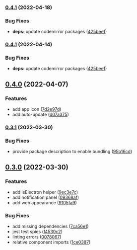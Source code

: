 ### [0.4.1](https://github.com/florianwiech/codewaffle/compare/v0.4.0...v0.4.1) (2022-04-18)

### Bug Fixes

- **deps:** update codemirror packages ([425bee1](https://github.com/florianwiech/codewaffle/commit/425bee115d183356510596d72051147106045a66))

### [0.4.1](https://github.com/florianwiech/codewaffle/compare/v0.4.0...v0.4.1) (2022-04-14)

### Bug Fixes

- **deps:** update codemirror packages ([425bee1](https://github.com/florianwiech/codewaffle/commit/425bee115d183356510596d72051147106045a66))

## [0.4.0](https://github.com/florianwiech/codewaffle/compare/v0.3.1...v0.4.0) (2022-04-07)

### Features

- add app icon ([7d2e97d](https://github.com/florianwiech/codewaffle/commit/7d2e97dd8501ec045362543300763cd351e40311))
- add auto-update ([d07a375](https://github.com/florianwiech/codewaffle/commit/d07a3755218e8c36f7c1f379f3efaaebcc1a0e60))

### [0.3.1](https://github.com/florianwiech/codewaffle/compare/v0.3.0...v0.3.1) (2022-03-30)

### Bug Fixes

- provide package description to enable bundling ([95b16cd](https://github.com/florianwiech/codewaffle/commit/95b16cdef5013dbea5c11a479b988223bff6904e))

## [0.3.0](https://github.com/florianwiech/codewaffle/compare/v0.2.0...v0.3.0) (2022-03-30)

### Features

- add isElectron helper ([9ec3e7c](https://github.com/florianwiech/codewaffle/commit/9ec3e7c82e956877c2704a04cb34185dd77a82a1))
- add notification panel ([09368af](https://github.com/florianwiech/codewaffle/commit/09368af29b09cf842033413dc554368bf19873be))
- add web appearance ([9105fa9](https://github.com/florianwiech/codewaffle/commit/9105fa964c8840b15671021720886f5866caf039))

### Bug Fixes

- add missing dependencies ([7ca56e1](https://github.com/florianwiech/codewaffle/commit/7ca56e195ebe369618a2dfa8e96d28ef521036f3))
- jest test spies ([f4530c2](https://github.com/florianwiech/codewaffle/commit/f4530c225d2630f809bad6d14b7ea3010efd1e56))
- linting errors ([0078067](https://github.com/florianwiech/codewaffle/commit/00780673b5dd580c152dd204d2bf13ba98725bcd))
- relative component imports ([1ce0387](https://github.com/florianwiech/codewaffle/commit/1ce03878a9f43a717ad2cd55091c516d407024b8))

